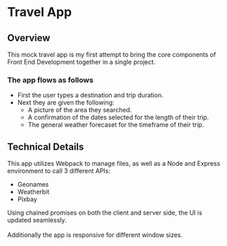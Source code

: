 # Travel App

## Overview
This mock travel app is my first attempt to bring the core components of Front End Development together in a single project. 

### The app flows as follows
* First the user types a destination and trip duration. 
* Next they are given the following:
  * A picture of the area they searched.
  * A confirmation of the dates selected for the length of their trip.
  * The general weather forecaset for the timeframe of their trip.

## Technical Details
This app utilizes Webpack to manage files, as well as a Node and Express environment to call 3 different APIs:

* Geonames
* Weatherbit
* Pixbay

Using chained promises on both the client and server side, the UI is updated seamlessly. <br /><br />
Additionally the app is responsive for different window sizes.
